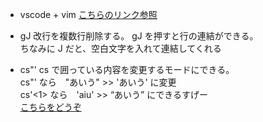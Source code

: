 + vscode + vim 
[こちらのリンク参照](https://qiita.com/jintz/items/d357478271179c90ffab)
+ gJ 改行を複数行削除する。
gJ を押すと行の連結ができる。<br>
ちなみに J だと、空白文字を入れて連結してくれる<br>


+ cs"'
cs で囲っている内容を変更するモードにできる。<br>
cs"' なら　"あいう" >> 'あいう' に変更<br>
cs'<1> なら　'aiu' >> <q>あいう</q> にできるすげー<br>
[こちらをどうぞ](https://te2u.hatenablog.jp/entry/2012/07/31/093120)<br>

